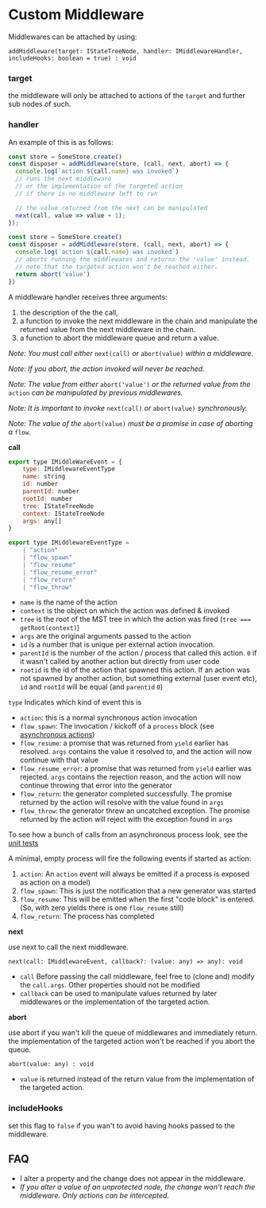 # Custom Middleware

Middlewares can be attached by using:

`addMiddleware(target: IStateTreeNode, handler: IMiddlewareHandler, includeHooks: boolean = true) : void`

### target

the middleware will only be attached to actions of the `target` and further sub nodes of such.

### handler

An example of this is as follows:

```javascript
const store = SomeStore.create()
const disposer = addMiddleware(store, (call, next, abort) => {
  console.log(`action ${call.name} was invoked`)
  // runs the next middleware
  // or the implementation of the targeted action
  // if there is no middleware left to run

  // the value returned from the next can be manipulated
  next(call, value => value + 1);
});
```

```javascript
const store = SomeStore.create()
const disposer = addMiddleware(store, (call, next, abort) => {
  console.log(`action ${call.name} was invoked`)
  // aborts running the middlewares and returns the 'value' instead.
  // note that the targeted action won't be reached either.
  return abort('value')  
})
```

A middleware handler receives three arguments:

1. the description of the the call,
2. a function to invoke the next middleware in the chain and manipulate the returned value from the next middleware in the chain.
3. a function to abort the middleware queue and return a value.

_Note: You must call either_ `next(call)` _or_ `abort(value)` _within a middleware._

_Note: If you abort, the action invoked will never be reached._

_Note: The value from either_ `abort('value')` _or the returned value from the_ `action` _can be manipulated by previous middlewares._

_Note: It is important to invoke_ `next(call)` _or_ `abort(value)` _synchronously._

_Note: The value of the_ `abort(value)` _must be a promise in case of aborting a_ `flow`_._

**call**

```javascript
export type IMiddleWareEvent = {
    type: IMiddlewareEventType
    name: string
    id: number
    parentId: number
    rootId: number
    tree: IStateTreeNode
    context: IStateTreeNode
    args: any[]
}

export type IMiddlewareEventType =
    | "action"
    | "flow_spawn"
    | "flow_resume"
    | "flow_resume_error"
    | "flow_return"
    | "flow_throw"
```

* `name` is the name of the action
* `context` is the object on which the action was defined & invoked
* `tree` is the root of the MST tree in which the action was fired \(`tree === getRoot(context)`\)
* `args` are the original arguments passed to the action
* `id` is a number that is unique per external action invocation.
* `parentId` is the number of the action / process that called this action. `0` if it wasn't called by another action but directly from user code
* `rootid` is the id of the action that spawned this action. If an action was not spawned by another action, but something external \(user event etc\), `id` and `rootId` will be equal \(and `parentid` `0`\)

`type` Indicates which kind of event this is

* `action`: this is a normal synchronous action invocation
* `flow_spawn`: The invocation / kickoff of a `process` block \(see [asynchronous actions](https://mobx-state-tree.gitbook.io/docs/creating-asynchronous-actions)\)
* `flow_resume`: a promise that was returned from `yield` earlier has resolved. `args` contains the value it resolved to, and the action will now continue with that value
* `flow_resume_error`: a promise that was returned from `yield` earlier was rejected. `args` contains the rejection reason, and the action will now continue throwing that error into the generator
* `flow_return`: the generator completed successfully. The promise returned by the action will resolve with the value found in `args`
* `flow_throw`: the generator threw an uncatched exception. The promise returned by the action will reject with the exception found in `args`

To see how a bunch of calls from an asynchronous process look, see the [unit tests](https://github.com/mobxjs/mobx-state-tree/blob/09708ba86d04f433cc23fbcb6d1dc4db170f798e/test/async.ts#L289)

A minimal, empty process will fire the following events if started as action:

1. `action`: An `action` event will always be emitted if a process is exposed as action on a model\)
2. `flow_spawn`: This is just the notification that a new generator was started
3. `flow_resume`: This will be emitted when the first "code block" is entered. \(So, with zero yields there is one `flow_resume` still\)
4. `flow_return`: The process has completed

**next**

use next to call the next middleware.

`next(call: IMiddlewareEvent, callback?: (value: any) => any): void`

* `call` Before passing the call middleware, feel free to \(clone and\) modify the `call.args`. Other properties should not be modified
* `callback` can be used to manipulate values returned by later middlewares or the implementation of the targeted action.

**abort**

use abort if you wan't kill the queue of middlewares and immediately return. the implementation of the targeted action won't be reached if you abort the queue.

`abort(value: any) : void`

* `value` is returned instead of the return value from the implementation of the targeted action.

### includeHooks

set this flag to `false` if you wan't to avoid having hooks passed to the middleware.

## FAQ

* I alter a property and the change does not appear in the middleware.
* _If you alter a value of an unprotected node, the change won't reach the middleware. Only actions can be intercepted._


